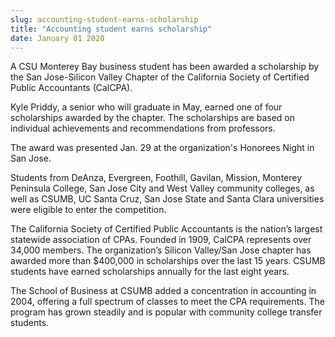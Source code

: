 ```yaml
---
slug: accounting-student-earns-scholarship
title: "Accounting student earns scholarship"
date: January 01 2020
---
```


 
<p>
  A CSU Monterey Bay business student has been awarded a scholarship by the San
  Jose&#45;Silicon Valley Chapter of the California Society of Certified Public
  Accountants &#40;CalCPA&#41;.
</p>
<p>
  Kyle Priddy, a senior who will graduate in May, earned one of four
  scholarships awarded by the chapter. The scholarships are based on individual
  achievements and recommendations from professors.
</p>
<p>
  The award was presented Jan. 29 at the organization's Honorees Night in San
  Jose.
</p>
<p>
  Students from DeAnza, Evergreen, Foothill, Gavilan, Mission, Monterey
  Peninsula College, San Jose City and West Valley community colleges, as well
  as CSUMB, UC Santa Cruz, San Jose State and Santa Clara universities were
  eligible to enter the competition.
</p>
<p>
  The California Society of Certified Public Accountants is the nation’s largest
  statewide association of CPAs. Founded in 1909, CalCPA represents over 34,000
  members. The organization’s Silicon Valley/San Jose chapter has awarded more
  than $400,000 in scholarships over the last 15 years. CSUMB students have
  earned scholarships annually for the last eight years.
</p>
<p>
  The School of Business at CSUMB added a concentration in accounting in 2004,
  offering a full spectrum of classes to meet the CPA requirements. The program
  has grown steadily and is popular with community college transfer students.
</p>
 
